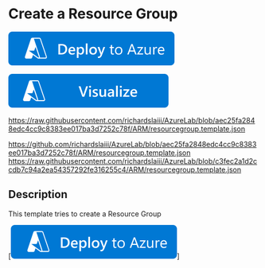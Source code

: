 # Create a Resource Group

[![Deploy To Azure](https://raw.githubusercontent.com/Azure/azure-quickstart-templates/master/1-CONTRIBUTION-GUIDE/images/deploytoazure.svg?sanitize=true)](https://portal.azure.com/#create/Microsoft.Template/uri/https%3A%2F%2Fraw.githubusercontent.com%2FAzure%2Fazure-quickstart-templates%2Fmaster%2Fapplication-workloads%2Fsccm%2Fsccm-currentbranch%2Fazuredeploy.json)

[![Visualize](https://raw.githubusercontent.com/Azure/azure-quickstart-templates/master/1-CONTRIBUTION-GUIDE/images/visualizebutton.svg?sanitize=true)](http://armviz.io/#/?load=https%3A%2F%2Fraw.githubusercontent.com%2FAzure%2Fazure-quickstart-templates%2Fmaster%2Fapplication-workloads%2Fsccm%2Fsccm-currentbranch%2Fazuredeploy.json)

https://raw.githubusercontent.com/richardslaiii/AzureLab/blob/aec25fa2848edc4cc9c8383ee017ba3d7252c78f/ARM/resourcegroup.template.json

https://github.com/richardslaiii/AzureLab/blob/aec25fa2848edc4cc9c8383ee017ba3d7252c78f/ARM/resourcegroup.template.json
https://raw.githubusercontent.com/richardslaiii/AzureLab/blob/c3fec2a1d2ccdb7c94a2ea54357292fe316255c4/ARM/resourcegroup.template.json
## Description

This template tries to create a Resource Group


[![Visualize](https://github.com/richardslaiii/AzureLab/blob/1e1fab6f63a414de1a1d50726841bd11934fe5aa/images/deploytoazure.svg)]
